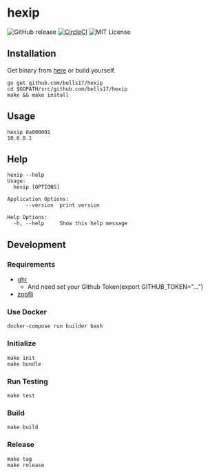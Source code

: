 # hexip

![GitHub release](http://img.shields.io/github/release/bells17/hexip.svg?style=flat-square)
[![CircleCI](https://img.shields.io/circleci/project/github/bells17/hexip.svg)](https://circleci.com/gh/bells17/hexip)
![MIT License](http://img.shields.io/badge/license-MIT-blue.svg?style=flat-square)

## Installation

Get binary from [here](https://github.com/bells17/hexip/releases/latest) or build yourself.

```
go get github.com/bells17/hexip
cd $GOPATH/src/github.com/bells17/hexip
make && make install
```

## Usage

```
hexip 0a000001
10.0.0.1
```

## Help

```
hexip --help
Usage:
  hexip [OPTIONS]

Application Options:
      --version  print version

Help Options:
  -h, --help     Show this help message
```

## Development

### Requirements

- [ghr](https://github.com/tcnksm/ghr)
  - And need set your Github Token(export GITHUB_TOKEN="...")
- [zopfli](https://github.com/google/zopfli)


### Use Docker

```
docker-compose run builder bash
```

### Initialize

```
make init
make bundle
```

### Run Testing

```
make test
```

### Build

```
make build
```

### Release

```
make tag
make release
```
